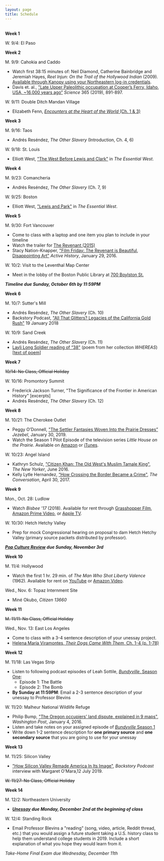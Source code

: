 ```yaml
---
layout: page
title: Schedule
---	
```


<br>**Week 1**

W. 9/4: El Paso

**Week 2**

M. 9/9: Cahokia and Caddo
- Watch first 38:15 minutes of: Neil Diamond, Catherine Bainbridge and Jeremiah Hayes, *Reel Injun: On the Trail of the Hollywood Indian* (2009). [Available through Kanopy using your Northeastern log-in credentials](https://northeastern.kanopy.com/node/114462).
- Davis et. al., ["Late Upper Paleolithic occupation at Cooper’s Ferry, Idaho, USA, ~16,000 years ago”](https://www.dropbox.com/s/i6q17w9jhsnmxn2/DavisEtAl_Late%20Upper%20Paleolithic%20occupation%20at%20Cooper%E2%80%99s%20Ferry%2C%20Idaho%2C%20USA.pdf?dl=0) *Science* 365 (2019), 891-897.

W. 9/11: Double Ditch Mandan Village
- Elizabeth Fenn, [*Encounters at the Heart of the World* (Ch. 1 & 3)](https://www.dropbox.com/s/zk9ai1r79qudtpk/Fenn_EncountersAtTheHeartOfTheWorld_Ch1_Ch3.pdf?dl=0)

**Week 3**

M. 9/16: Taos
- Andrés Reséndez, *The Other Slavery* (Introduction, Ch. 4, 6)

W. 9/18: St. Louis 
- Elliott West, ["The West Before Lewis and Clark"](https://www.dropbox.com/s/3jtvcjm8bhb8b43/West_TheWestBeforeLewisAndClark.pdf?dl=0) in *The Essential West*.

**Week 4**

M. 9/23: Comancheria
- Andrés Reséndez, *The Other Slavery* (Ch. 7, 9)

W. 9/25: Boston
- Elliott West, ["Lewis and Park"](https://www.dropbox.com/s/nnue523r4ng318x/West_LewisAndPark.pdf?dl=0) in *The Essential West*.

**Week 5**

M. 9/30: Fort Vancouver
- Come to class with a laptop and one item you plan to include in your timeline
- Watch the trailer for [The Revenant (2015)](https://www.youtube.com/watch?v=LoebZZ8K5N0)
- Stacy Nation-Knapper, ["Film Friday: The Revenant is Beautiful, Disappointing Art"](http://activehistory.ca/2016/01/the-revenant-is-beautiful-disappointing-art/) *Active History*, January 29, 2016. 

W. 10/2: Visit to the Leventhal Map Center
- Meet in the lobby of the Boston Public Library at [700 Boylston St.](https://goo.gl/maps/TNuQ5jSMtZG5soG36)

***Timeline due Sunday, October 6th by 11:59PM***

**Week 6**

M. 10/7: Sutter's Mill
- Andrés Reséndez, *The Other Slavery* (Ch. 10)
- Backstory Podcast, ["All That Glitters? Legacies of the California Gold Rush"](http://backstoryradio.org/shows/gold-rush/) 19 January 2018

W. 10/9: Sand Creek
- Andrés Reséndez, *The Other Slavery* (Ch. 11)
- [Layli Long Soldier reading of “38"](https://www.youtube.com/watch?v=MoRRBwQbd2E) (poem from her collection *WHEREAS*) [[text of poem](https://onbeing.org/blog/layli-long-soldier-38/)]

**Week 7**

~~10/14: No Class, Official Holiday~~

W. 10/16: Promontory Summit
- Frederick Jackson Turner, "The Significance of the Frontier in American History" [excerpts]
- Andrés Reséndez, *The Other Slavery* (Ch. 12)

**Week 8**

M. 10/21: The Cherokee Outlet
- Peggy O’Donnell, ["The Settler Fantasies Woven Into the Prairie Dresses”](https://pictorial.jezebel.com/the-settler-fantasies-woven-into-the-prairie-dresses-1831746430) *Jezebel*, January 30, 2019.
- Watch the Season 1 Pilot Episode of the television series *Little House on the Prairie*. Available on [Amazon](https://www.amazon.com/Little-House-Prairie-Season-1/dp/B00J8C0TB6) or [iTunes](https://itunes.apple.com/us/tv-season/little-house-on-the-prairie-pilot/id819780847).

W. 10/23: Angel Island
- Kathryn Schulz, ["Citizen Khan: The Old West's Muslim Tamale King"](https://www.newyorker.com/magazine/2016/06/06/zarif-khans-tamales-and-the-muslims-of-sheridan-wyoming), *The New Yorker*, June 2016.
- Kelly Lytle Hernandez, [“How Crossing the Border Became a Crime"](http://theconversation.com/how-crossing-the-us-mexico-border-became-a-crime-74604), *The Conversation*, April 30, 2017. 

**Week 9**

Mon., Oct. 28: Ludlow
- Watch *Bisbee '17* (2018). Available for rent through [Grasshopper Film](http://grasshopperfilm.com/film/bisbee-17/), [Amazon Prime Video](https://www.amazon.com/gp/video/detail/B07GK64ND4/ref=atv_dl_rdr), or [Apple TV](https://tv.apple.com/us/movie/bisbee-17/umc.cmc.4bchf7hi623kk8ytuy6rfdltg). 

W. 10/30: Hetch Hetchy Valley
- Prep for mock Congressional hearing on proposal to dam Hetch Hetchy Valley (primary source packets distributed by professor).

***[Pop Culture Review]({{site.baseurl}}/pop-culture-review) due Sunday, November 3rd***

**Week 10**

M. 11/4: Hollywood
- Watch the first 1 hr. 29 min. of *The Man Who Shot Liberty Valence* (1962). Available for rent on [YouTube](https://www.youtube.com/watch?v=UWV-XAaCIt8) or [Amazon Video](https://www.amazon.com/Man-Who-Shot-Liberty-Valance/dp/B001NEXEEG/).

Wed., Nov. 6: Topaz Internment Site
- Miné Okubo, *Citizen 13660*

**Week 11**

~~M. 11/11: No Class, Official Holiday~~

Wed., Nov. 13: East Los Angeles 
- Come to class with a 3-4 sentence description of your unessay project.
- [Helena María Viramontes, *Their Dogs Came With Them*, Ch. 1-4 (p. 1-78)](https://www.dropbox.com/s/y5duurs0pm6b430/Viramontes_TheirDogsCameWithThem.pdf?dl=0)

**Week 12**

M. 11/18: Las Vegas Strip
- Listen to following podcast episodes of Leah Sottile, [*Bundyville*, Season One](https://longreads.com/bundyville/season-one/): 
  - Episode 1: The Battle
  - Episode 2: The Bomb
- **By Sunday at 11:59PM**: Email a 2-3 sentence description of your unessay to Professor Blevins

W. 11/20: Malheur National Wildlife Refuge
- Philip Bump, ["The Oregon occupiers’ land dispute, explained in 9 maps"](https://www.washingtonpost.com/news/the-fix/wp/2016/01/04/the-oregon-occupiers-complaint-explained-in-9-maps/), *Washington Post*, January 4, 2016.
- Listen and take notes on your assigned episode of [*Bundyville* Season 1](https://longreads.com/bundyville/season-one/)
- Write down 1-2 sentence description for **one primary source** and **one secondary source** that you are going to use for your unessay


**Week 13**

M. 11/25: Silicon Valley
- ["How Silicon Valley Remade America In Its Image"](https://www.backstoryradio.org/shows/how-silicon-valley-remade-america-in-its-image/), *Backstory Podcast* interview with Margaret O'Mara,12 July 2019.

~~W. 11/27: No Class, Official Holiday~~

**Week 14**

M. 12/2: Northeastern University
- ***[Unessay]({{site.baseurl}}/unessay) due Monday, December 2nd at the beginning of class***

W. 12/4: Standing Rock
- Email Professor Blevins a "reading" (song, video, article, Reddit thread, etc.) that you would assign a future student taking a U.S. history class to help them understand college students in 2019. Include a short explanation of what you hope they would learn from it.

*Take-Home Final Exam due Wednesday, December 11th*